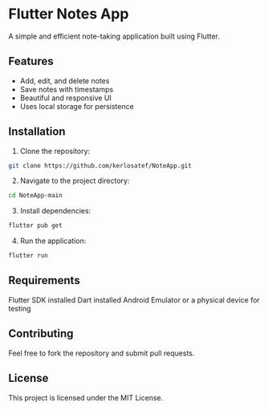 # Flutter Notes App

A simple and efficient note-taking application built using Flutter.

## Features

- Add, edit, and delete notes  
- Save notes with timestamps  
- Beautiful and responsive UI  
- Uses local storage for persistence  

## Installation

1. Clone the repository:  
```sh
git clone https://github.com/kerlosatef/NoteApp.git
```
2. Navigate to the project directory:
```sh
cd NoteApp-main
```
3. Install dependencies:
```sh
flutter pub get
```
4. Run the application:
```sh
flutter run
```

## Requirements
Flutter SDK installed
Dart installed
Android Emulator or a physical device for testing

## Contributing
Feel free to fork the repository and submit pull requests.

## License
This project is licensed under the MIT License.



